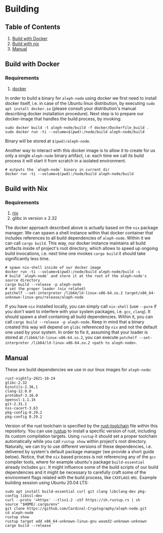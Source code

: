 # Building

## Table of Contents
1. [Build with Docker](#Build-with-Docker)
2. [Build with nix](#Build-with-Nix)
3. [Manual](#Manual)

## Build with Docker

### Requirements
1. [docker][docker]

In order to build a binary for `aleph-node` using docker we first need to install docker itself, i.e. in case of the Ubuntu linux
distribution, by executing `sudo apt install docker.io` (please consult your distribution's manual describing docker
installation procedure). Next step is to prepare our docker-image that handles the build process, by invoking:
```
sudo docker build -t aleph-node/build -f docker/Dockerfile_build .
sudo docker run -ti --volume=$(pwd):/node/build aleph-node/build
```
Binary will be stored at `$(pwd)/aleph-node`.

Another way to interact with this docker image is to allow it to create for us only a single `aleph-node` binary artifact,
i.e. each time we call its build process it will start it from scratch in a isolated environment.
```
# outputs the `aleph-node` binary in current dir
docker run -ti --volume=$(pwd):/node/build aleph-node/build
```

## Build with Nix
### Requirements
1. [nix][nix]
2. glibc in version ≥ 2.32

The docker approach described above is actually based on the `nix` package manager.
We can spawn a shell instance within that docker container that includes references to all build dependencies of `aleph-node`.
Within it we can call `cargo build`.
This way, our docker instance maintains all build artifacts inside of project's root directory, which allows to speed up
ongoing build invocations, i.e. next time one invokes `cargo build` it should take significantly less time.
```
# spawn nix-shell inside of our docker image
docker run -ti --volume=$(pwd):/node/build aleph-node/build -s
# build `aleph-node` and store it at the root of the aleph-node's source directory
cargo build --release -p aleph-node
# set the proper loader (nix related)
patchelf --set-interpreter /lib64/ld-linux-x86-64.so.2 target/x86_64-unknown-linux-gnu/release/aleph-node
```

If you have `nix` installed locally, you can simply call `nix-shell` (use `--pure` if you don't want to interfere with your
system packages, i.e. `gcc`, `clang`). It should spawn a shell containing all build dependencies. Within it, you can call `cargo
build --release -p aleph-node`. Keep in mind that a binary created this way will depend on `glibc` referenced by `nix` and not
the default one used by your system. In order to fix it, assuming that your loader is stored at `/lib64/ld-linux-x86-64.so.2`,
you can execute `patchelf --set-interpreter /lib64/ld-linux-x86-64.so.2 <path to aleph-node>`.

## Manual
These are build dependencies we use in our linux images for `aleph-node`:
```
rust-nightly-2021-10-24
glibc-2.32
binutils-2.36,1
clang-12.0.0
protobuf-3.16.0
openssl-1.1.1k
git-2.31.1
nss-cacert-3.63
pkg-config-0.29.2
pkg-config 0.29.2
```

Version of the rust toolchain is specified by the [rust-toolchain][rust-toolchain] file within this repository. You can use [rustup][rustup] to install a specific
version of rust, including its custom compilation targets. Using `rustup` it should set a proper toolchain automatically while
you call `rustup show` within project's root directory. Naturally, we can try to use different versions of these dependencies,
i.e. delivered by system's default package manager (we provide a short guide below). Notice, that the `nix` based process
is not referencing any of the `gcc` compiler tools, where for example ubuntu's package `build-essential` already includes `gcc`.
It might influence some of the build scripts of our build dependencies and it might be necessary to carefully craft some of
the environment flags related with the build process, like `CXXFLAGS` etc.
Example building session using Ubuntu 20.04 LTS:
```
sudo apt install build-essential curl git clang libclang-dev pkg-config libssl-dev
curl --proto '=https' --tlsv1.2 -sSf https://sh.rustup.rs | sh
source "$HOME/.cargo/env"
git clone https://github.com/Cardinal-Cryptography/aleph-node.git
cd aleph-node
rustup show
rustup target add x86_64-unknown-linux-gnu wasm32-unknown-unknown
cargo build --release
```

[nix]: https://nixos.org/download.html
[rustup]: https://rustup.rs/
[docker]: https://docs.docker.com/engine/install/ubuntu/
[rust-toolchain]: ./rust-toolchain
